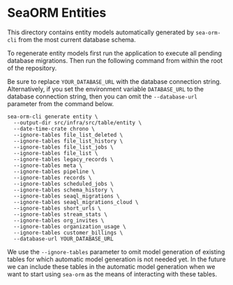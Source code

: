 # SeaORM Entities

This directory contains entity models automatically generated by `sea-orm-cli` from the most current database schema.

To regenerate entity models first run the application to execute all pending database migrations. Then run the following command from within the root of the repository.

Be sure to replace `YOUR_DATABASE_URL` with the database connection string. Alternatively, if you set the environment variable `DATABASE_URL` to the database connection string, then you can omit the `--database-url` parameter from the command below.

```
sea-orm-cli generate entity \
  --output-dir src/infra/src/table/entity \
  --date-time-crate chrono \
  --ignore-tables file_list_deleted \
  --ignore-tables file_list_history \
  --ignore-tables file_list_jobs \
  --ignore-tables file_list \
  --ignore-tables legacy_records \
  --ignore-tables meta \
  --ignore-tables pipeline \
  --ignore-tables records \
  --ignore-tables scheduled_jobs \
  --ignore-tables schema_history \
  --ignore-tables seaql_migrations \
  --ignore-tables seaql_migrations_cloud \
  --ignore-tables short_urls \
  --ignore-tables stream_stats \
  --ignore-tables org_invites \
  --ignore-tables organization_usage \
  --ignore-tables customer_billings \
  --database-url YOUR_DATABASE_URL
```

We use the `--ignore-tables` parameter to omit model generation of existing tables for which automatic model generation is not needed yet. In the future we can include these tables in the automatic model generation when we want to start using `sea-orm` as the means of interacting with these tables.
